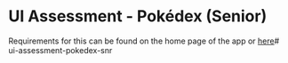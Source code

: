 # UI Assessment - Pokédex (Senior)

Requirements for this can be found on the home page of the app or [here](./src/README.md)# ui-assessment-pokedex-snr
